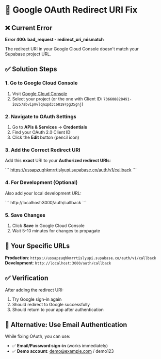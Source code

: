 # 🔧 Google OAuth Redirect URI Fix

## ❌ Current Error
**Error 400: bad_request - redirect_uri_mismatch**

The redirect URI in your Google Cloud Console doesn't match your Supabase project URL.

## ✅ Solution Steps

### 1. Go to Google Cloud Console
1. Visit [Google Cloud Console](https://console.cloud.google.com/)
2. Select your project (or the one with Client ID: `736608828491-i0257sbvipmvlqn1pd3c68197pg35gnj`)

### 2. Navigate to OAuth Settings
1. Go to **APIs & Services** → **Credentials**
2. Find your OAuth 2.0 Client ID
3. Click the **Edit** button (pencil icon)

### 3. Add the Correct Redirect URI
Add this **exact** URI to your **Authorized redirect URIs**:

\`\`\`
https://ussapzuqhkmrrtislyupi.supabase.co/auth/v1/callback
\`\`\`

### 4. For Development (Optional)
Also add your local development URL:

\`\`\`
http://localhost:3000/auth/callback
\`\`\`

### 5. Save Changes
1. Click **Save** in Google Cloud Console
2. Wait 5-10 minutes for changes to propagate

## 🎯 Your Specific URLs

**Production**: `https://ussapzuqhkmrrtislyupi.supabase.co/auth/v1/callback`
**Development**: `http://localhost:3000/auth/callback`

## ✅ Verification

After adding the redirect URI:
1. Try Google sign-in again
2. Should redirect to Google successfully
3. Should return to your app after authentication

## 🔄 Alternative: Use Email Authentication

While fixing OAuth, you can use:
- ✅ **Email/Password sign-in** (works immediately)
- ✅ **Demo account**: demo@example.com / demo123
